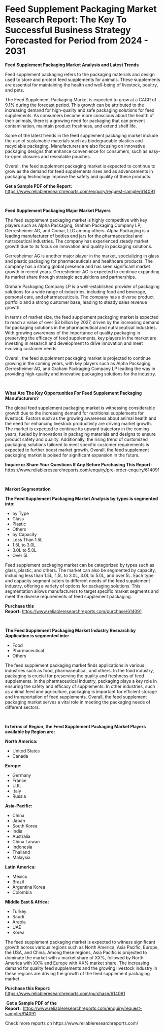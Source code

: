 <p><h1>Feed Supplement Packaging Market Research Report: The Key To Successful Business Strategy Forecasted for Period from 2024 - 2031</h1></p><p><strong>Feed Supplement Packaging Market Analysis and Latest Trends</strong></p>
<p><p>Feed supplement packaging refers to the packaging materials and design used to store and protect feed supplements for animals. These supplements are essential for maintaining the health and well-being of livestock, poultry, and pets.</p><p>The Feed Supplement Packaging Market is expected to grow at a CAGR of 9.1% during the forecast period. This growth can be attributed to the increasing demand for high-quality and safe packaging solutions for feed supplements. As consumers become more conscious about the health of their animals, there is a growing need for packaging that can prevent contamination, maintain product freshness, and extend shelf life.</p><p>Some of the latest trends in the feed supplement packaging market include the use of sustainable materials such as biodegradable plastics and recyclable packaging. Manufacturers are also focusing on innovative packaging designs that enhance convenience for consumers, such as easy-to-open closures and resealable pouches.</p><p>Overall, the feed supplement packaging market is expected to continue to grow as the demand for feed supplements rises and as advancements in packaging technology improve the safety and quality of these products.</p></p>
<p><strong>Get a Sample PDF of the Report:&nbsp;</strong> <a href="https://www.reliableresearchreports.com/enquiry/request-sample/614091">https://www.reliableresearchreports.com/enquiry/request-sample/614091</a></p>
<p>&nbsp;</p>
<p><strong>Feed Supplement Packaging Major Market Players</strong></p>
<p><p>The feed supplement packaging market is highly competitive with key players such as Alpha Packaging, Graham Packaging Company LP, Gerresheimer AG, and Comar, LLC among others. Alpha Packaging is a leading manufacturer of bottles and jars for the pharmaceutical and nutraceutical industries. The company has experienced steady market growth due to its focus on innovation and quality in packaging solutions.</p><p>Gerresheimer AG is another major player in the market, specializing in glass and plastic packaging for pharmaceuticals and healthcare products. The company has a strong global presence and has seen significant market growth in recent years. Gerresheimer AG is expected to continue expanding its market share through strategic acquisitions and partnerships.</p><p>Graham Packaging Company LP is a well-established provider of packaging solutions for a wide range of industries, including food and beverage, personal care, and pharmaceuticals. The company has a diverse product portfolio and a strong customer base, leading to steady sales revenue growth.</p><p>In terms of market size, the feed supplement packaging market is expected to reach a value of over $3 billion by 2027, driven by the increasing demand for packaging solutions in the pharmaceutical and nutraceutical industries. With growing awareness of the importance of quality packaging in preserving the efficacy of feed supplements, key players in the market are investing in research and development to drive innovation and meet evolving customer needs.</p><p>Overall, the feed supplement packaging market is projected to continue growing in the coming years, with key players such as Alpha Packaging, Gerresheimer AG, and Graham Packaging Company LP leading the way in providing high-quality and innovative packaging solutions for the industry.</p></p>
<p>&nbsp;</p>
<p><strong>What Are The Key Opportunities For Feed Supplement Packaging Manufacturers?</strong></p>
<p><p>The global feed supplement packaging market is witnessing considerable growth due to the increasing demand for nutritional supplements for livestock. Factors such as the growing awareness about animal health and the need for enhancing livestock productivity are driving market growth. The market is expected to continue its upward trajectory in the coming years, fueled by innovations in packaging materials and designs to ensure product safety and quality. Additionally, the rising trend of customized packaging solutions tailored to meet specific customer requirements is expected to further boost market growth. Overall, the feed supplement packaging market is poised for significant expansion in the future.</p></p>
<p><strong>Inquire or Share Your Questions If Any Before Purchasing This Report:</strong> <a href="https://www.reliableresearchreports.com/enquiry/pre-order-enquiry/614091">https://www.reliableresearchreports.com/enquiry/pre-order-enquiry/614091</a></p>
<p>&nbsp;</p>
<p><strong>Market Segmentation</strong></p>
<p><strong>The Feed Supplement Packaging Market Analysis by types is segmented into:</strong></p>
<p><ul><li>by Type</li><li>Glass</li><li>Plastic</li><li>Others</li><li>by Capacity</li><li>Less Than 1.5L</li><li>1.5L to 3.0L</li><li>3.0L to 5.0L</li><li>Over 5L</li></ul></p>
<p><p>Feed supplement packaging market can be categorized by types such as glass, plastic, and others. The market can also be segmented by capacity, including less than 1.5L, 1.5L to 3.0L, 3.0L to 5.0L, and over 5L. Each type and capacity segment caters to different needs of the feed supplement industry, offering a variety of options for packaging solutions. This segmentation allows manufacturers to target specific market segments and meet the diverse requirements of feed supplement packaging.</p></p>
<p><strong>Purchase this Report:&nbsp;</strong><a href="https://www.reliableresearchreports.com/purchase/614091">https://www.reliableresearchreports.com/purchase/614091</a></p>
<p>&nbsp;</p>
<p><strong>The Feed Supplement Packaging Market Industry Research by Application is segmented into:</strong></p>
<p><ul><li>Food</li><li>Pharmaceutical</li><li>Others</li></ul></p>
<p><p>The feed supplement packaging market finds applications in various industries such as food, pharmaceutical, and others. In the food industry, packaging is crucial for preserving the quality and freshness of feed supplements. In the pharmaceutical industry, packaging plays a key role in ensuring the safety and efficacy of supplements. In other industries, such as animal feed and agriculture, packaging is important for efficient storage and transportation of feed supplements. Overall, the feed supplement packaging market serves a vital role in meeting the packaging needs of different sectors.</p></p>
<p>&nbsp;</p>
<p><strong>In terms of Region, the Feed Supplement Packaging Market Players available by Region are:</strong></p>
<p>
    <p> <strong> North America: </strong>
        <ul>
            <li>United States</li>
            <li>Canada</li>
        </ul>
        </p> 
    <p> <strong> Europe: </strong>
        <ul>
            <li>Germany</li>
            <li>France</li>
            <li>U.K.</li>
            <li>Italy</li>
            <li>Russia</li>
        </ul>
        </p> 
    <p> <strong> Asia-Pacific: </strong>
        <ul>
            <li>China</li>
            <li>Japan</li>
            <li>South Korea</li>
            <li>India</li>
            <li>Australia</li>
            <li>China Taiwan</li>
            <li>Indonesia</li>
            <li>Thailand</li>
            <li>Malaysia</li>
        </ul>
        </p> 
    <p> <strong> Latin America: </strong>
        <ul>
            <li>Mexico</li>
            <li>Brazil</li>
            <li>Argentina Korea</li>
            <li>Colombia</li>
        </ul>
        </p> 
    <p> <strong> Middle East & Africa: </strong>
        <ul>
            <li>Turkey</li>
            <li>Saudi</li>
            <li>Arabia</li>
            <li>UAE</li>
            <li>Korea</li>
        </ul>
    </p>
    </p>
<p><p>The feed supplement packaging market is expected to witness significant growth across various regions such as North America, Asia Pacific, Europe, the USA, and China. Among these regions, Asia Pacific is projected to dominate the market with a market share of XX%, followed by North America with XX% and Europe with XX% market share. The increasing demand for quality feed supplements and the growing livestock industry in these regions are driving the growth of the feed supplement packaging market.</p></p>
<p><strong>Purchase this Report: </strong><a href="https://www.reliableresearchreports.com/purchase/614091">https://www.reliableresearchreports.com/purchase/614091</a></p>
<p>&nbsp;<strong>Get a Sample PDF of the Report:&nbsp;&nbsp;</strong><a href="https://www.reliableresearchreports.com/enquiry/request-sample/614091">https://www.reliableresearchreports.com/enquiry/request-sample/614091</a></p>
<p><strong></strong></p>
<p>Check more reports on https://www.reliableresearchreports.com/</p>